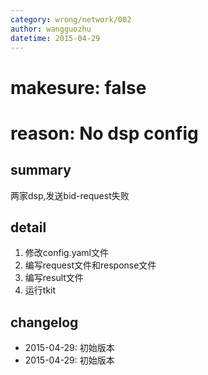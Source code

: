 ```yaml
---
category: wrong/network/002
author: wangguozhu
datetime: 2015-04-29
---
```


# makesure: false
# reason: No dsp config

## summary

两家dsp,发送bid-request失败

## detail

1. 修改config.yaml文件
1. 编写request文件和response文件
1. 编写result文件
1. 运行tkit

## changelog

- 2015-04-29: 初始版本
- 2015-04-29: 初始版本
